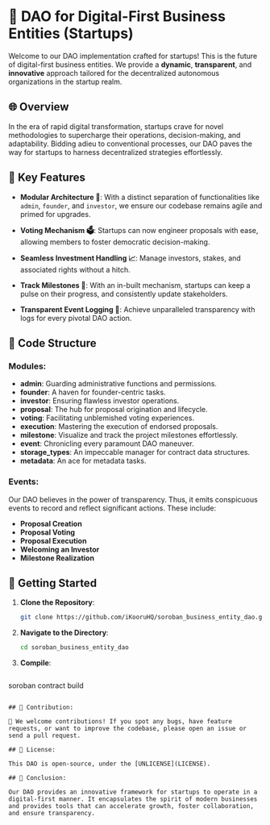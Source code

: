 # 🚀 DAO for Digital-First Business Entities (Startups)

Welcome to our DAO implementation crafted for startups! This is the future of digital-first business entities. We provide a **dynamic**, **transparent**, and **innovative** approach tailored for the decentralized autonomous organizations in the startup realm.

## 🌐 Overview

In the era of rapid digital transformation, startups crave for novel methodologies to supercharge their operations, decision-making, and adaptability. Bidding adieu to conventional processes, our DAO paves the way for startups to harness decentralized strategies effortlessly.

## 🌟 Key Features

- **Modular Architecture 🧩**: With a distinct separation of functionalities like `admin`, `founder`, and `investor`, we ensure our codebase remains agile and primed for upgrades.
  
- **Voting Mechanism 🗳️**: Startups can now engineer proposals with ease, allowing members to foster democratic decision-making.

- **Seamless Investment Handling 📈**: Manage investors, stakes, and associated rights without a hitch.

- **Track Milestones 🏁**: With an in-built mechanism, startups can keep a pulse on their progress, and consistently update stakeholders.

- **Transparent Event Logging 📜**: Achieve unparalleled transparency with logs for every pivotal DAO action.

## 📂 Code Structure

### Modules:

- **admin**: Guarding administrative functions and permissions.
- **founder**: A haven for founder-centric tasks.
- **investor**: Ensuring flawless investor operations.
- **proposal**: The hub for proposal origination and lifecycle.
- **voting**: Facilitating unblemished voting experiences.
- **execution**: Mastering the execution of endorsed proposals.
- **milestone**: Visualize and track the project milestones effortlessly.
- **event**: Chronicling every paramount DAO maneuver.
- **storage_types**: An impeccable manager for contract data structures.
- **metadata**: An ace for metadata tasks.

### Events:

Our DAO believes in the power of transparency. Thus, it emits conspicuous events to record and reflect significant actions. These include:

- **Proposal Creation**
- **Proposal Voting**
- **Proposal Execution**
- **Welcoming an Investor**
- **Milestone Realization**

## 🚀 Getting Started

1. **Clone the Repository**:
   ```bash
   git clone https://github.com/iKooruHQ/soroban_business_entity_dao.git
   ```
2. **Navigate to the Directory**:
   ```bash
   cd soroban_business_entity_dao
   ```
3. **Compile**:
   ```bash
 soroban contract build
   ```

## 🤝 Contribution:

🌟 We welcome contributions! If you spot any bugs, have feature requests, or want to improve the codebase, please open an issue or send a pull request.

## 📜 License:

This DAO is open-source, under the [UNLICENSE](LICENSE).

## 🎉 Conclusion:

Our DAO provides an innovative framework for startups to operate in a digital-first manner. It encapsulates the spirit of modern businesses and provides tools that can accelerate growth, foster collaboration, and ensure transparency.

